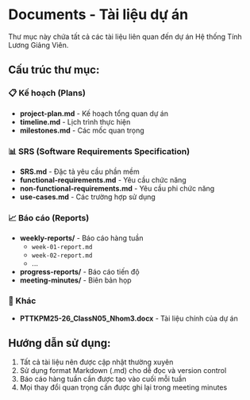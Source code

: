 # Documents - Tài liệu dự án

Thư mục này chứa tất cả các tài liệu liên quan đến dự án Hệ thống Tính Lương Giảng Viên.

## Cấu trúc thư mục:

### 📋 Kế hoạch (Plans)
- **project-plan.md** - Kế hoạch tổng quan dự án
- **timeline.md** - Lịch trình thực hiện
- **milestones.md** - Các mốc quan trọng

### 📊 SRS (Software Requirements Specification)
- **SRS.md** - Đặc tả yêu cầu phần mềm
- **functional-requirements.md** - Yêu cầu chức năng
- **non-functional-requirements.md** - Yêu cầu phi chức năng
- **use-cases.md** - Các trường hợp sử dụng

### 📈 Báo cáo (Reports)
- **weekly-reports/** - Báo cáo hàng tuần
  - `week-01-report.md`
  - `week-02-report.md`
  - ...
- **progress-reports/** - Báo cáo tiến độ
- **meeting-minutes/** - Biên bản họp

### 📝 Khác
- **PTTKPM25-26_ClassN05_Nhom3.docx** - Tài liệu chính của dự án

## Hướng dẫn sử dụng:
1. Tất cả tài liệu nên được cập nhật thường xuyên
2. Sử dụng format Markdown (.md) cho dễ đọc và version control
3. Báo cáo hàng tuần cần được tạo vào cuối mỗi tuần
4. Mọi thay đổi quan trọng cần được ghi lại trong meeting minutes